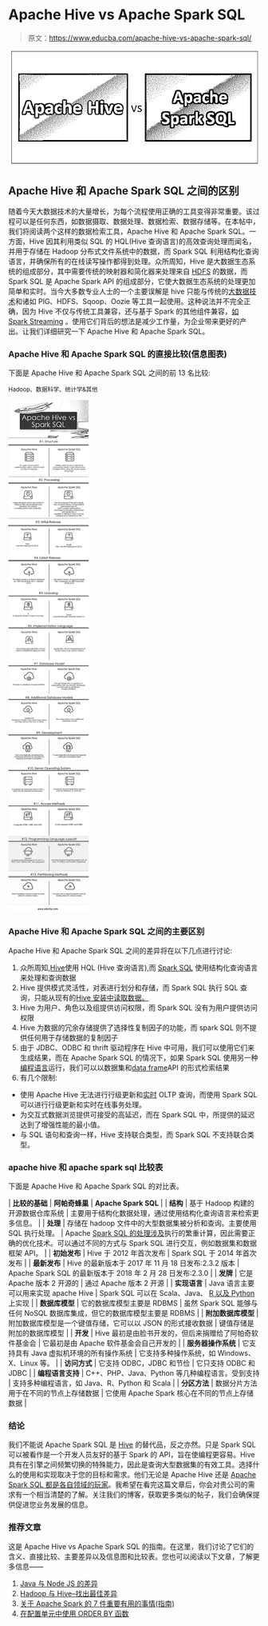 # Apache Hive vs Apache Spark SQL

> 原文：<https://www.educba.com/apache-hive-vs-apache-spark-sql/>

![Apache Hive vs Apache Spark SQL](img/e505ddcbe47e69639dff9816ac7fbb5f.png)



## Apache Hive 和 Apache Spark SQL 之间的区别

随着今天大数据技术的大量增长，为每个流程使用正确的工具变得非常重要。该过程可以是任何东西，如数据摄取、数据处理、数据检索、数据存储等。在本帖中，我们将阅读两个这样的数据检索工具，Apache Hive 和 Apache Spark SQL。一方面，Hive 因其利用类似 SQL 的 HQL(Hive 查询语言)的高效查询处理而闻名，并用于存储在 Hadoop 分布式文件系统中的数据，而 Spark SQL 利用结构化查询语言，并确保所有的在线读写操作都得到处理。众所周知，Hive 是大数据生态系统的组成部分，其中需要传统的映射器和简化器来处理来自 [HDFS](https://www.educba.com/hdfs-vs-hbase/) 的数据，而 Spark SQL 是 Apache Spark API 的组成部分，它使大数据生态系统的处理更加简单和实时。当今大多数专业人士的一个主要误解是 hive 只能与传统的[大数据技术](https://www.educba.com/trends-of-big-data/)和诸如 PIG、HDFS、Sqoop、Oozie 等工具一起使用。这种说法并不完全正确，因为 Hive 不仅与传统工具兼容，还与基于 Spark 的其他组件兼容，[如 Spark Streaming](https://www.educba.com/spark-streaming/) 。使用它们背后的想法是减少工作量，为企业带来更好的产出。让我们详细研究一下 Apache Hive 和 Apache Spark SQL。

### Apache Hive 和 Apache Spark SQL 的直接比较(信息图表)

下面是 Apache Hive 和 Apache Spark SQL 之间的前 13 名比较:

<small>Hadoop、数据科学、统计学&其他</small>

![Apache Hive vs Spark SQL Infographics](img/04028dc37ce5bbfeeee30d53ab33a266.png)



### Apache Hive 和 Apache Spark SQL 之间的主要区别

Apache Hive 和 Apache Spark SQL 之间的差异将在以下几点进行讨论:

1.  众所周知,[Hive](https://www.educba.com/what-is-a-hive/)使用 HQL (Hive 查询语言),而 [Spark SQL](https://www.educba.com/what-is-apache-spark/) 使用结构化查询语言来处理和查询数据
2.  Hive 提供模式灵活性，对表进行划分和存储，而 Spark SQL 执行 SQL 查询，只能从现有的[Hive 安装中读取数据。](https://www.educba.com/hive-installation/)
3.  Hive 为用户、角色以及组提供访问权限，而 Spark SQL 没有为用户提供访问权限
4.  Hive 为数据的冗余存储提供了选择性复制因子的功能，而 spark SQL 则不提供任何用于存储数据的复制因子
5.  由于 JDBC、ODBC 和 thrift 驱动程序在 Hive 中可用，我们可以使用它们来生成结果，而在 Apache Spark SQL 的情况下，如果 Spark SQL 使用另一种[编程语言](https://www.educba.com/java-programming-language-features/)运行，我们可以以数据集和[data frame](https://www.educba.com/spark-dataframe/)API 的形式检索结果
6.  有几个限制:

*   使用 Apache Hive 无法进行行级更新和[实时](https://www.educba.com/real-time-analytics/) OLTP 查询，而使用 Spark SQL 可以进行行级更新和实时在线事务处理。
*   为交互式数据浏览提供可接受的高延迟，而在 Spark SQL 中，所提供的延迟达到了增强性能的最小值。
*   与 SQL 语句和查询一样，Hive 支持联合类型，而 Spark SQL 不支持联合类型。

### apache hive 和 apache spark sql 比较表

下面是 Apache Hive 和 Apache Spark SQL 的对比表。

| **比较的基础** | **阿帕奇蜂巢** | **Apache Spark SQL** |
| **结构** | 基于 Hadoop 构建的开源数据仓库系统 | 主要用于结构化数据处理，通过使用结构化查询语言来检索更多信息。 |
| **处理** | 存储在 hadoop 文件中的大型数据集被分析和查询。主要使用 SQL 执行处理。 | Apache [Spark SQL 的处理涉及](https://www.educba.com/spark-sql-dataframe/)执行的繁重计算，因此需要正确的优化技术。可以通过不同的方式与 Spark SQL 进行交互，例如数据集和数据框架 API。 |
| **初始发布** | Hive 于 2012 年首次发布 | Spark SQL 于 2014 年首次发布 |
| **最新发布** | Hive 的最新版本于 2017 年 11 月 18 日发布:2.3.2 版本 | Apache Spark SQL 的最新版本于 2018 年 2 月 28 日发布:2.3.0 |
| **发牌** | 它是 Apache 版本 2 开源的 | 通过 Apache 版本 2 开源 |
| **实现语言** | Java 语言主要可以用来实现 apache Hive | Spark SQL 可以在 Scala、Java、 [R 以及 Python](https://www.educba.com/r-vs-python/) 上实现 |
| **数据库模型** | 它的数据库模型主要是 RDBMS | 虽然 Spark SQL 能够与任何 NoSQL 数据库集成，但它的数据库模型主要是 RDBMS |
| **附加数据库模型** | 附加数据库模型是一个键值存储，它可以以 JSON 的形式接收数据 | 键值存储是附加的数据库模型 |
| **开发** | Hive 最初是由脸书开发的，但后来捐赠给了阿帕奇软件基金会 | 它最初是由 Apache 软件基金会自己开发的 |
| **服务器操作系统** | 它支持具有 Java 虚拟机环境的所有操作系统 | 它支持多种操作系统，如 Windows、X、Linux 等。 |
| **访问方式** | 它支持 ODBC，JDBC 和节俭 | 它只支持 ODBC 和 JDBC |
| **编程语言支持** | C++、PHP、Java、Python 等几种编程语言。受到支持 | 支持多种编程语言，如 Java、R、Python 和 Scala |
| **分区方法** | 数据分片方法用于在不同的节点上存储数据 | 它使用 Apache Spark 核心在不同的节点上存储数据 |

### 结论

我们不能说 Apache Spark SQL 是 [Hive](https://www.educba.com/hadoop-vs-hive/) 的替代品，反之亦然。只是 Spark SQL 可以被看作是一个开发人员友好的基于 Spark 的 API，旨在使编程更容易。Hive 具有在引擎之间频繁切换的特殊能力，因此是查询大型数据集的有效工具。选择什么的使用和实现取决于您的目标和需求。他们无论是 Apache Hive 还是 [Apache Spark SQL 都是各自领域的玩家](https://www.educba.com/apache-interview-questions/)。我希望在看完这篇文章后，你会对贵公司的需求有一个相当清楚的了解。关注我们的博客，获取更多类似的帖子，我们会确保提供促进您业务发展的信息。

### 推荐文章

这是 Apache Hive vs Apache Spark SQL 的指南。在这里，我们讨论了它们的含义、直接比较、主要差异以及信息图和比较表。您也可以阅读以下文章，了解更多信息——

1.  [Java 与 Node JS 的差异](https://www.educba.com/java-vs-node-js/)
2.  [Hadoop 与 Hive–找出最佳差异](https://www.educba.com/hadoop-vs-hive/)
3.  [关于 Apache Spark 的 7 件重要有用的事情(指南)](https://www.educba.com/apache-spark/)
4.  [在配置单元中使用 ORDER BY 函数](https://www.educba.com/hive-group-by/)





